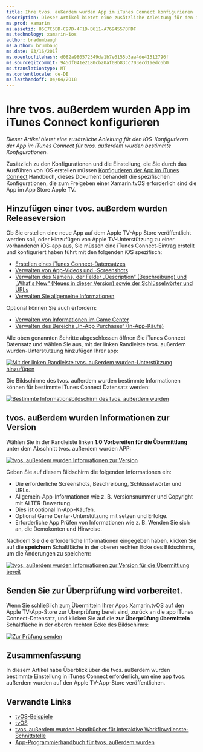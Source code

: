 ```yaml
---
title: Ihre tvos. außerdem wurden App im iTunes Connect konfigurieren
description: Dieser Artikel bietet eine zusätzliche Anleitung für den iOS-Konfigurieren der App im iTunes Connect für tvos. außerdem wurden bestimmte Konfigurationen.
ms.prod: xamarin
ms.assetid: 86C7C5BD-C97D-4F1D-B611-A7694557BFDF
ms.technology: xamarin-ios
author: bradumbaugh
ms.author: brumbaug
ms.date: 03/16/2017
ms.openlocfilehash: d082a980572349da1b7e6155b3aa4de41512796f
ms.sourcegitcommit: 945df041e2180cb20af08b83cc703ecd1aedc6b0
ms.translationtype: MT
ms.contentlocale: de-DE
ms.lasthandoff: 04/04/2018
---
```

# <a name="configure-your-tvos-app-in-itunes-connect"></a>Ihre tvos. außerdem wurden App im iTunes Connect konfigurieren

_Dieser Artikel bietet eine zusätzliche Anleitung für den iOS-Konfigurieren der App im iTunes Connect für tvos. außerdem wurden bestimmte Konfigurationen._


Zusätzlich zu den Konfigurationen und die Einstellung, die Sie durch das Ausführen von iOS erstellen müssen [Konfigurieren der App im iTunes Connect](~/ios/deploy-test/app-distribution/app-store-distribution/itunesconnect.md) Handbuch, dieses Dokument behandelt die spezifischen Konfigurationen, die zum Freigeben einer Xamarin.tvOS erforderlich sind die App im App Store Apple TV.

<a name="Adding-a-tvOS-Release-Version" />

## <a name="adding-a-tvos-release-version"></a>Hinzufügen einer tvos. außerdem wurden Releaseversion

Ob Sie erstellen eine neue App auf dem Apple TV-App Store veröffentlicht werden soll, oder Hinzufügen von Apple TV-Unterstützung zu einer vorhandenen iOS-app aus, Sie müssen eine iTunes Connect-Eintrag erstellt und konfiguriert haben führt mit den folgenden iOS spezifisch:

- [Erstellen eines iTunes Connect-Datensatzes](~/ios/deploy-test/app-distribution/app-store-distribution/itunesconnect.md#creating)
- [Verwalten von App-Videos und -Screenshots](~/ios/deploy-test/app-distribution/app-store-distribution/itunesconnect.md#managing)
- [Verwalten des Namens, der Felder „Description“ (Beschreibung) und „What's New“ (Neues in dieser Version) sowie der Schlüsselwörter und URLs](~/ios/deploy-test/app-distribution/app-store-distribution/itunesconnect.md#metadata)
- [Verwalten Sie allgemeine Informationen](~/ios/deploy-test/app-distribution/app-store-distribution/itunesconnect.md#general)

Optional können Sie auch erfordern:

- [Verwalten von Informationen im Game Center](~/ios/deploy-test/app-distribution/app-store-distribution/itunesconnect.md#game-center)
- [Verwalten des Bereichs „In-App Purchases“ (In-App-Käufe)](~/ios/deploy-test/app-distribution/app-store-distribution/itunesconnect.md#iap)

Alle oben genannten Schritte abgeschlossen öffnen Sie iTunes Connect Datensatz und wählen Sie aus, mit der linken Randleiste tvos. außerdem wurden-Unterstützung hinzufügen Ihrer app:

[![](itunes-connect-images/connect01.png "Mit der linken Randleiste tvos. außerdem wurden-Unterstützung hinzufügen")](itunes-connect-images/connect01.png#lightbox)

Die Bildschirme des tvos. außerdem wurden bestimmte Informationen können für bestimmte iTunes Connect Datensatz werden:

[![](itunes-connect-images/connect02.png "Bestimmte Informationsbildschirm des tvos. außerdem wurden")](itunes-connect-images/connect02.png#lightbox)

<a name="tvOS-Version-Information" />

## <a name="tvos-version-information"></a>tvos. außerdem wurden Informationen zur Version

Wählen Sie in der Randleiste linken **1.0 Vorbereiten für die Übermittlung** unter dem Abschnitt tvos. außerdem wurden APP:

[![](itunes-connect-images/connect03.png "tvos. außerdem wurden Informationen zur Version")](itunes-connect-images/connect03.png#lightbox)

Geben Sie auf diesem Bildschirm die folgenden Informationen ein:

- Die erforderliche Screenshots, Beschreibung, Schlüsselwörter und URLs.
- Allgemein-App-Informationen wie z. B. Versionsnummer und Copyright mit ALTER-Bewertung.
- Dies ist optional In-App-Käufen.
- Optional Game Center-Unterstützung mit setzen und Erfolge.
- Erforderliche App Prüfen von Informationen wie z. B. Wenden Sie sich an, die Demokonten und Hinweise.

Nachdem Sie die erforderliche Informationen eingegeben haben, klicken Sie auf die **speichern** Schaltfläche in der oberen rechten Ecke des Bildschirms, um die Änderungen zu speichern:

[![](itunes-connect-images/connect04.png "tvos. außerdem wurden Informationen zur Version für die Übermittlung bereit")](itunes-connect-images/connect04.png#lightbox)

<a name="Submitting-for-Review" />

## <a name="preparing-to-submit-for-review"></a>Senden Sie zur Überprüfung wird vorbereitet.

Wenn Sie schließlich zum Übermitteln Ihrer Apps Xamarin.tvOS auf den Apple TV-App-Store zur Überprüfung bereit sind, zurück an die app iTunes Connect-Datensatz, und klicken Sie auf die **zur Überprüfung übermitteln** Schaltfläche in der oberen rechten Ecke des Bildschirms:

[![](itunes-connect-images/connect05.png "Zur Prüfung senden")](itunes-connect-images/connect05.png#lightbox)

<a name="Summary" />

## <a name="summary"></a>Zusammenfassung

In diesem Artikel habe Überblick über die tvos. außerdem wurden bestimmte Einstellung in iTunes Connect erforderlich, um eine app tvos. außerdem wurden auf den Apple TV-App-Store veröffentlichen.



## <a name="related-links"></a>Verwandte Links

- [tvOS-Beispiele](https://developer.xamarin.com/samples/tvos/all/)
- [tvOS](https://developer.apple.com/tvos/)
- [tvos. außerdem wurden Handbücher für interaktive Workflowdienste-Schnittstelle](https://developer.apple.com/tvos/human-interface-guidelines/)
- [App-Programmierhandbuch für tvos. außerdem wurden](https://developer.apple.com/library/prerelease/tvos/documentation/General/Conceptual/AppleTV_PG/)
